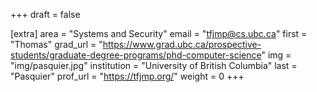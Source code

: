 +++
draft = false

[extra]
area = "Systems and Security"
email = "tfjmp@cs.ubc.ca"
first = "Thomas"
grad_url = "https://www.grad.ubc.ca/prospective-students/graduate-degree-programs/phd-computer-science"
img = "img/pasquier.jpg"
institution = "University of British Columbia"
last = "Pasquier"
prof_url = "https://tfjmp.org/"
weight = 0
+++